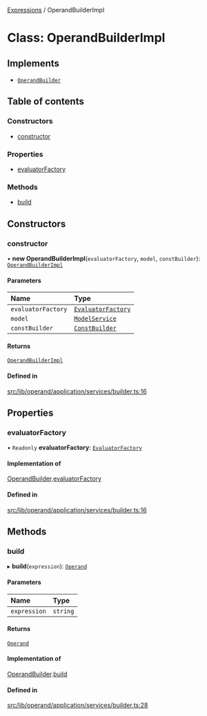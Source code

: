 [Expressions](../README.md) / OperandBuilderImpl

# Class: OperandBuilderImpl

## Implements

- [`OperandBuilder`](../interfaces/OperandBuilder.md)

## Table of contents

### Constructors

- [constructor](OperandBuilderImpl.md#constructor)

### Properties

- [evaluatorFactory](OperandBuilderImpl.md#evaluatorfactory)

### Methods

- [build](OperandBuilderImpl.md#build)

## Constructors

### constructor

• **new OperandBuilderImpl**(`evaluatorFactory`, `model`, `constBuilder`): [`OperandBuilderImpl`](OperandBuilderImpl.md)

#### Parameters

| Name | Type |
| :------ | :------ |
| `evaluatorFactory` | [`EvaluatorFactory`](../interfaces/EvaluatorFactory.md) |
| `model` | [`ModelService`](../interfaces/ModelService.md) |
| `constBuilder` | [`ConstBuilder`](../interfaces/ConstBuilder.md) |

#### Returns

[`OperandBuilderImpl`](OperandBuilderImpl.md)

#### Defined in

[src/lib/operand/application/services/builder.ts:16](https://github.com/data7expressions/3xpr/blob/2bf95c0/src/lib/operand/application/services/builder.ts#L16)

## Properties

### evaluatorFactory

• `Readonly` **evaluatorFactory**: [`EvaluatorFactory`](../interfaces/EvaluatorFactory.md)

#### Implementation of

[OperandBuilder](../interfaces/OperandBuilder.md).[evaluatorFactory](../interfaces/OperandBuilder.md#evaluatorfactory)

#### Defined in

[src/lib/operand/application/services/builder.ts:16](https://github.com/data7expressions/3xpr/blob/2bf95c0/src/lib/operand/application/services/builder.ts#L16)

## Methods

### build

▸ **build**(`expression`): [`Operand`](Operand.md)

#### Parameters

| Name | Type |
| :------ | :------ |
| `expression` | `string` |

#### Returns

[`Operand`](Operand.md)

#### Implementation of

[OperandBuilder](../interfaces/OperandBuilder.md).[build](../interfaces/OperandBuilder.md#build)

#### Defined in

[src/lib/operand/application/services/builder.ts:28](https://github.com/data7expressions/3xpr/blob/2bf95c0/src/lib/operand/application/services/builder.ts#L28)
